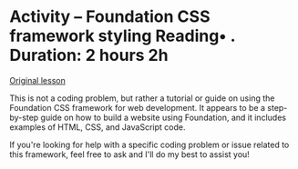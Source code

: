 # Activity – Foundation CSS framework styling Reading• . Duration: 2 hours 2h

[Original lesson](https://www.coursera.org/learn/uol-web-development/supplement/e1gfN/activity-foundation-css-framework-styling)

This is not a coding problem, but rather a tutorial or guide on using the Foundation CSS framework for web development. It appears to be a step-by-step guide on how to build a website using Foundation, and it includes examples of HTML, CSS, and JavaScript code.

If you're looking for help with a specific coding problem or issue related to this framework, feel free to ask and I'll do my best to assist you!

